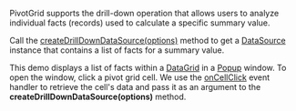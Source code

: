 PivotGrid supports the drill-down operation that allows users to analyze individual facts (records) used to calculate a specific summary value.

Call the [createDrillDownDataSource(options)](/Documentation/ApiReference/Data_Layer/PivotGridDataSource/Methods/#createDrillDownDataSourceoptions) method to get a [DataSource](/Documentation/ApiReference/Data_Layer/DataSource/) instance that contains a list of facts for a summary value.

This demo displays a list of facts within a [DataGrid](/Documentation/ApiReference/UI_Components/dxDataGrid) in a [Popup](/Documentation/ApiReference/UI_Components/dxPopup/) window. To open the window, click a pivot grid cell. We use the [onCellClick](/Documentation/ApiReference/UI_Components/dxPivotGrid/Configuration/#onCellClick) event handler to retrieve the cell's data and pass it as an argument to the **createDrillDownDataSource(options)** method.